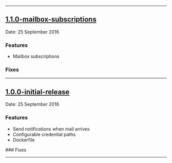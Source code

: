 - - -
## [1.1.0-mailbox-subscriptions](https://github.com/argon/push_notify/releases/tag/1.1.0-mailbox-subscriptions)
Date: 25 September 2016

### Features

- Mailbox subscriptions

### Fixes

- - -
## [1.0.0-initial-release](https://github.com/argon/push_notify/releases/tag/1.0.0-initial-release)
Date: 25 September 2016

### Features

- Send notifications when mail arrives
- Configurable credential paths
- Dockerfile

### Fixes

---
